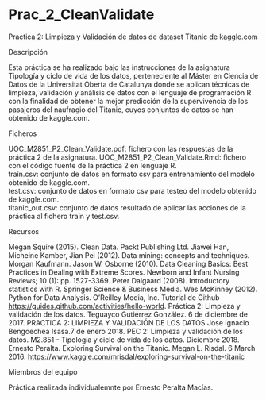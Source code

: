 # Prac_2_CleanValidate
Practica 2: Limpieza y Validación de datos de dataset Titanic de kaggle.com

Descripción

Esta práctica se ha realizado bajo las instrucciones de la asignatura Tipología y ciclo de vida de los datos, perteneciente al Máster en Ciencia de Datos de la Universitat Oberta de Catalunya donde se aplican técnicas de limpieza, validación y análisis de datos con el lenguaje de programación R con la finalidad de obtener la mejor predicción de la supervivencia de los pasajeros del naufragio del Titanic, cuyos conjuntos de datos se han obtenido de kaggle.com.

Ficheros

UOC_M2851_P2_Clean_Validate.pdf: fichero con las respuestas de la práctica 2 de la asignatura.
UOC_M2851_P2_Clean_Validate.Rmd: fichero con el código fuente de la práctica 2 en lenguaje R.  
train.csv: conjunto de datos en formato csv para entrenamiento del modelo obtenido de kaggle.com.  
test.csv: conjunto de datos en formato csv para testeo del modelo obtenido de kaggle.com.  
titanic_out.csv: conjunto de datos resultado de aplicar las acciones de la práctica al fichero train y test.csv.


Recursos

Megan Squire (2015). Clean Data. Packt Publishing Ltd. Jiawei Han, Micheine Kamber,
Jian Pei (2012). Data mining: concepts and techniques. Morgan Kaufmann. Jason W.
Osborne (2010). Data Cleaning Basics: Best Practices in Dealing with Extreme Scores.
Newborn and Infant Nursing Reviews; 10 (1): pp. 1527-3369. Peter Dalgaard (2008).
Introductory statistics with R. Springer Science & Business Media. Wes McKinney (2012). 
Python for Data Analysis. O’Reilley Media, Inc. 
Tutorial de Github https://guides.github.com/activities/hello-world.
Práctica 2: Limpieza y validación de los datos. Teguayco Gutiérrez González. 6 de diciembre de 2017.
PRACTICA 2: LIMPIEZA Y VALIDACIÓN DE LOS DATOS Jose Ignacio Bengoechea Isasa.7 de enero 2018.
PEC 2: Limpieza y validación de los datos. M2.851 - Tipología y ciclo de vida de los datos. Diciembre 2018. Ernesto Peralta.
Exploring Survival on the Titanic. Megan L. Risdal. 6 March 2016. https://www.kaggle.com/mrisdal/exploring-survival-on-the-titanic


Miembros del equipo

Práctica realizada individualemnte por Ernesto Peralta Macías.
